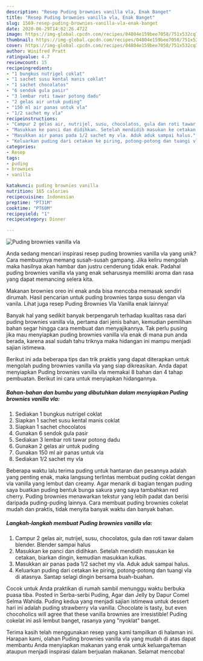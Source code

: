 ```yaml
---
description: "Resep Puding brownies vanilla vla, Enak Banget"
title: "Resep Puding brownies vanilla vla, Enak Banget"
slug: 1569-resep-puding-brownies-vanilla-vla-enak-banget
date: 2020-06-29T14:02:26.472Z
image: https://img-global.cpcdn.com/recipes/04804e159bee7058/751x532cq70/puding-brownies-vanilla-vla-foto-resep-utama.jpg
thumbnail: https://img-global.cpcdn.com/recipes/04804e159bee7058/751x532cq70/puding-brownies-vanilla-vla-foto-resep-utama.jpg
cover: https://img-global.cpcdn.com/recipes/04804e159bee7058/751x532cq70/puding-brownies-vanilla-vla-foto-resep-utama.jpg
author: Winifred Pratt
ratingvalue: 4.7
reviewcount: 15
recipeingredient:
- "1 bungkus nutrigel coklat"
- "1 sachet susu kental manis coklat"
- "1 sachet chocolatos"
- "6 sendok gula pasir"
- "3 lembar roti tawar potong dadu"
- "2 gelas air untuk puding"
- "150 ml air panas untuk vla"
- "1/2 sachet my vla"
recipeinstructions:
- "Campur 2 gelas air, nutrijel, susu, chocolatos, gula dan roti tawar dalam blender. Blender sampai halus"
- "Masukkan ke panci dan didihkan. Setelah mendidih masukan ke cetakan, biarkan dingin, kemudian masukkan kulkas."
- "Masukkan air panas pada 1/2 sachet my vla. Aduk aduk sampai halus."
- "Keluarkan puding dari cetakan ke piring, potong-potong dan tuangi vla di atasnya. Santap selagi dingin bersama buah-buahan."
categories:
- Resep
tags:
- puding
- brownies
- vanilla

katakunci: puding brownies vanilla 
nutrition: 165 calories
recipecuisine: Indonesian
preptime: "PT31M"
cooktime: "PT60M"
recipeyield: "1"
recipecategory: Dinner

---
```



![Puding brownies vanilla vla](https://img-global.cpcdn.com/recipes/04804e159bee7058/751x532cq70/puding-brownies-vanilla-vla-foto-resep-utama.jpg)

Anda sedang mencari inspirasi resep puding brownies vanilla vla yang unik? Cara membuatnya memang susah-susah gampang. Jika keliru mengolah maka hasilnya akan hambar dan justru cenderung tidak enak. Padahal puding brownies vanilla vla yang enak seharusnya memiliki aroma dan rasa yang dapat memancing selera kita.

Makanan brownies oreo ini enak anda bisa mencoba memasak sendiri dirumah. Hasil pencarian untuk puding brownies tanpa susu dengan vla vanila. Lihat juga resep Puding Brownies Vla Vanilla enak lainnya!

Banyak hal yang sedikit banyak berpengaruh terhadap kualitas rasa dari puding brownies vanilla vla, pertama dari jenis bahan, kemudian pemilihan bahan segar hingga cara membuat dan menyajikannya. Tak perlu pusing jika mau menyiapkan puding brownies vanilla vla enak di mana pun anda berada, karena asal sudah tahu triknya maka hidangan ini mampu menjadi sajian istimewa.


Berikut ini ada beberapa tips dan trik praktis yang dapat diterapkan untuk mengolah puding brownies vanilla vla yang siap dikreasikan. Anda dapat menyiapkan Puding brownies vanilla vla memakai 8 bahan dan 4 tahap pembuatan. Berikut ini cara untuk menyiapkan hidangannya.

<!--inarticleads1-->

##### Bahan-bahan dan bumbu yang dibutuhkan dalam menyiapkan Puding brownies vanilla vla:

1. Sediakan 1 bungkus nutrigel coklat
1. Siapkan 1 sachet susu kental manis coklat
1. Siapkan 1 sachet chocolatos
1. Gunakan 6 sendok gula pasir
1. Sediakan 3 lembar roti tawar potong dadu
1. Gunakan 2 gelas air untuk puding
1. Gunakan 150 ml air panas untuk vla
1. Sediakan 1/2 sachet my vla


Beberapa waktu lalu terima puding untuk hantaran dan pesannya adalah yang penting enak, maka langsung terlintas membuat puding coklat dengan vla vanilla yang lembut dan creamy. Agar menarik di bagian tengan puding saya buatkan puding bentuk bunga sakura yang saya tambahkan red cherry. Puding brownies menawarkan tekstur yang lebih padat dan berisi daripada puding-puding lainnya. Cara membuat puding brownies cokelat mudah dan praktis, tidak menyita banyak waktu dan banyak bahan. 

<!--inarticleads2-->

##### Langkah-langkah membuat Puding brownies vanilla vla:

1. Campur 2 gelas air, nutrijel, susu, chocolatos, gula dan roti tawar dalam blender. Blender sampai halus
1. Masukkan ke panci dan didihkan. Setelah mendidih masukan ke cetakan, biarkan dingin, kemudian masukkan kulkas.
1. Masukkan air panas pada 1/2 sachet my vla. Aduk aduk sampai halus.
1. Keluarkan puding dari cetakan ke piring, potong-potong dan tuangi vla di atasnya. Santap selagi dingin bersama buah-buahan.


Cocok untuk Anda praktikan di rumah sambil menunggu waktu berbuka puasa tiba. Posted in Serba-serbi Puding, Agar dan Jelly by Dapur Comel Selma Wahida. Puding kedua yang menjadi sajian istimewa untuk dessert hari ini adalah puding strawberry vla vanilla. Chocolate is tasty, but even chocoholics will agree that these vanilla brownies are irresistible! Puding cokelat ini asli lembut banget, rasanya yang &#34;nyoklat&#34; banget. 

Terima kasih telah menggunakan resep yang kami tampilkan di halaman ini. Harapan kami, olahan Puding brownies vanilla vla yang mudah di atas dapat membantu Anda menyiapkan makanan yang enak untuk keluarga/teman ataupun menjadi inspirasi dalam berjualan makanan. Selamat mencoba!

